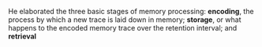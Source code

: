 He elaborated the three basic stages of memory processing: **encoding**, the process by which a new trace is laid down in memory; **storage**, or what happens to the encoded memory trace over the retention interval; and **retrieval**

